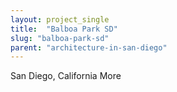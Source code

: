 ```yaml
---
layout: project_single
title:  "Balboa Park SD"
slug: "balboa-park-sd"
parent: "architecture-in-san-diego"
---
```

San Diego, California                                                                                                                                                      More